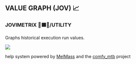 
<h2>VALUE GRAPH (JOV) 📈</h2>
<h3>JOVIMETRIX 🔺🟩🔵/UTILITY</h3>
<p>Graphs historical execution run values.</p>

![](https://raw.githubusercontent.com/Amorano/Jovimetrix-examples/master/node/VALUE%20GRAPH/VALUE%20GRAPH.gif)

help system powered by [MelMass](https://github.com/melMass) and the [comfy_mtb](https://github.com/melMass/comfy_mtb) project
